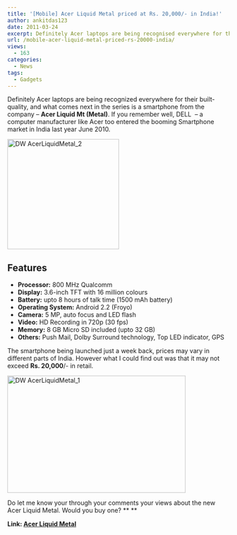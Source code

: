 ```yaml
---
title: '[Mobile] Acer Liquid Metal priced at Rs. 20,000/- in India!'
author: ankitdas123
date: 2011-03-24
excerpt: Definitely Acer laptops are being recognised everywhere for their built-quality, and what comes next in the series is a smartphone from the company – Acer Liquid Mt (Metal)...
url: /mobile-acer-liquid-metal-priced-rs-20000-india/
views:
  - 163
categories:
  - News
tags:
  - Gadgets
---
```

Definitely Acer laptops are being recognized everywhere for their built-quality, and what comes next in the series is a smartphone from the company – **Acer Liquid Mt (Metal)**. If you remember well, DELL  &#8211; a computer manufacturer like Acer too entered the booming Smartphone market in India last year June 2010.

<img style="background-image: none; padding-left: 0px; padding-right: 0px; display: inline; padding-top: 0px; border: 0px;" title="DW AcerLiquidMetal_2" src="http://cdn.devilsworkshop.org/files/2011/03/DW-AcerLiquidMetal_2.jpg" border="0" alt="DW AcerLiquidMetal_2" width="253" height="250" />

## Features

  * **Processor:** 800 MHz Qualcomm
  * **Display:** 3.6-inch TFT with 16 million colours
  * **Battery:** upto 8 hours of talk time (1500 mAh battery)
  * **Operating System:** Android 2.2 (Froyo)
  * **Camera:** 5 MP, auto focus and LED flash
  * **Video:** HD Recording in 720p (30 fps)
  * **Memory:** 8 GB Micro SD included (upto 32 GB)
  * **Others:** Push Mail, Dolby Surround technology, Top LED indicator, GPS

The smartphone being launched just a week back, prices may vary in different parts of India. However what I could find out was that it may not exceed **Rs. 20,000**/- in retail.

<a href="http://cdn.devilsworkshop.org/files/2011/03/DW-AcerLiquidMetal_1.jpg" target="_blank"><img style="background-image: none; padding-left: 0px; padding-right: 0px; display: inline; padding-top: 0px; border: 0px;" title="DW AcerLiquidMetal_1" src="http://cdn.devilsworkshop.org/files/2011/03/DW-AcerLiquidMetal_1_thumb.jpg" border="0" alt="DW AcerLiquidMetal_1" width="404" height="266" /></a>

Do let me know your through your comments your views about the new Acer Liquid Metal. Would you buy one? ** **

**Link: <a href="http://www.acer.co.in/ac/en/IN/content/series/liquidmt" onclick="_gaq.push(['_trackEvent', 'outbound-article', 'http://www.acer.co.in/ac/en/IN/content/series/liquidmt', 'Acer Liquid Metal']);" target="_blank">Acer Liquid Metal</a>**
